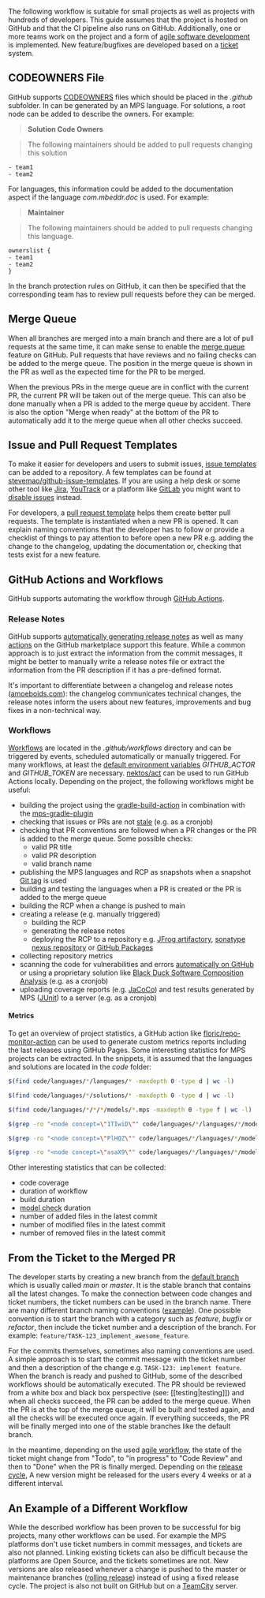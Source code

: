 The following workflow is suitable for small projects as well as projects with hundreds of developers. This guide assumes that the project is hosted on GitHub and that the CI pipeline also runs on GitHub. Additionally, one or more teams work on the project and a form of [agile software development](https://www.wikiwand.com/en/Agile_software_development) is implemented.
New feature/bugfixes are developed based on a [ticket](https://www.vollcom-digital.com/blog/digital-transformation/how-to-write-an-agile-ticket/) system.

## CODEOWNERS File 

GitHub supports [CODEOWNERS](https://docs.github.com/en/repositories/managing-your-repositorys-settings-and-features/customizing-your-repository/about-code-owners) files which should be placed in the *.github* subfolder. In can be generated by an MPS language. For solutions, a root node
can be added to describe the owners. For example:

> **Solution Code Owners**

> The following maintainers should be added to pull requests changing this solution

```text linenums="0"
- team1
- team2
```

For languages, this information could be added to the documentation aspect if the language *com.mbeddr.doc* is used. For example:

> **Maintainer**                                                                                                                       
                                                                                  
> The following maintainers should be added to pull requests changing this language.

```text linenums="0"
ownerslist {
- team1
- team2
}
```                           

In the branch protection rules on GitHub, it can then be specified that the corresponding team has to review pull requests
before they can be merged.

## Merge Queue

When all branches are merged into a main branch and there are a lot of pull requests at the same time, it can make sense to
enable the [merge queue](https://docs.github.com/en/repositories/configuring-branches-and-merges-in-your-repository/configuring-pull-request-merges/managing-a-merge-queue) feature on GitHub. Pull requests that have reviews and no failing checks can be added to the merge queue. The position
in the merge queue is shown in the PR as well as the expected time for the PR to be merged.

When the previous PRs in the merge queue are in conflict with the current PR, the current PR will be taken out of the merge queue. This can also be done manually when a PR is added to the merge queue by accident. There is also the option "Merge when ready" at the bottom of the PR to automatically add
it to the merge queue when all other checks succeed.

## Issue and Pull Request Templates

To make it easier for developers and users to submit issues, [issue templates](https://docs.github.com/en/communities/using-templates-to-encourage-useful-issues-and-pull-requests/configuring-issue-templates-for-your-repository) can be added to a
repository. A few templates can be found at [stevemao/github-issue-templates](https://github.com/stevemao/github-issue-templates). If you are using a help desk
or some other tool like [Jira](https://www.atlassian.com/software/jira), [YouTrack](https://www.jetbrains.com/youtrack/) or a platform like [GitLab](https://about.gitlab.com/) you might want to [disable issues](https://docs.github.com/en/repositories/managing-your-repositorys-settings-and-features/enabling-features-for-your-repository/disabling-issues) instead.

For developers, a [pull request template](https://docs.github.com/en/communities/using-templates-to-encourage-useful-issues-and-pull-requests/creating-a-pull-request-template-for-your-repository) helps them create better pull requests. The template is instantiated when a new PR is opened.
It can explain naming conventions that the developer has to follow or provide a checklist of things to pay attention to before
open a new PR e.g. adding the change to the changelog, updating the documentation or, checking that tests exist for a new feature.

## GitHub Actions and Workflows

GitHub supports automating the workflow through [GitHub Actions](https://github.com/features/actions).

### Release Notes

GitHub supports [automatically generating release notes](https://docs.github.com/en/repositories/releasing-projects-on-github/automatically-generated-release-notes) as well as many [actions](https://github.com/marketplace?type=actions&query=Release+notes+) on the GitHub marketplace support this feature. While a common approach is to just extract the information from
the commit messages, it might be better to manually write a release notes file or extract the information from the PR description
if it has a pre-defined format.

It's important to differentiate between a changelog and release notes ([amoeboids.com](https://amoeboids.com/blog/changelog-vs-release-notes-the-key-differences/)): the changelog communicates technical changes, the release notes 
inform the users about new features, improvements and bug fixes in a non-technical way.

### Workflows

[Workflows](https://docs.github.com/en/actions/using-workflows/about-workflows) are located in the *.github/workflows* directory and can be triggered by
events, scheduled automatically or manually triggered. For many workflows, at least the [default environment variables](https://docs.github.com/en/actions/learn-github-actions/variables#default-environment-variables) *GITHUB_ACTOR* and *GITHUB_TOKEN* are necessary. [nektos/act](https://github.com/nektos/act) can be used to run GitHub Actions locally. Depending on the project, the following workflows might be useful:

- building the project using the [gradle-build-action](https://github.com/gradle/gradle-build-action) in combination with the [mps-gradle-plugin](https://github.com/mbeddr/mps-gradle-plugin)
- checking that issues or PRs are not [stale](https://github.com/actions/stale) (e.g. as a cronjob)
- checking that PR conventions are followed when a PR changes or the PR is added to the merge queue. Some possible checks:
    - valid PR title
    - valid PR description
    - valid branch name
- publishing the MPS languages and RCP as snapshots when a snapshot [Git tag](https://git-scm.com/book/en/v2/Git-Basics-Tagging) is used
- building and testing the languages when a PR is created or the PR is added to the merge queue
- building the RCP when a change is pushed to main
- creating a release (e.g. manually triggered)
    - building the RCP
    - generating the release notes
    - deploying the RCP to a repository e.g. [JFrog artifactory](https://jfrog.com/artifactory/), [sonatype nexus repository](https://www.sonatype.com/products/sonatype-nexus-repository) or [GitHub Packages](https://docs.github.com/en/packages/working-with-a-github-packages-registry/working-with-the-apache-maven-registry)
- collecting repository metrics
- scanning the code for vulnerabilities and errors [automatically on GitHub](https://docs.github.com/en/code-security/code-scanning/automatically-scanning-your-code-for-vulnerabilities-and-errors) or using a proprietary solution like [Black Duck Software Composition Analysis](https://www.synopsys.com/software-integrity/security-testing/software-composition-analysis.html) (e.g. as a cronjob)
- uploading coverage reports (e.g. [JaCoCo](https://www.jacoco.org/jacoco/trunk/index.html#:~:text=JaCoCo%20is%20a%20free%20Java,26%20based%20on%20commit%20e0d9d0442e9d6caa98362db034ad76db819a8cc9)) and test results generated by MPS ([JUnit](https://junit.org/junit5/)) to a server (e.g. as a cronjob)

#### Metrics

To get an overview of project statistics, a GitHub action like [floric/repo-monitor-action](https://github.com/floric/repo-monitor-action) can be used to
generate custom metrics reports including the last releases using GitHub Pages. Some interesting statistics for MPS projects can be extracted. In the snippets, it is assumed that the languages and solutions are located in the *code* folder:

```bash title="number of languages"
$(find code/languages/*/languages/* -maxdepth 0 -type d | wc -l)
```

```bash title="number of solutions"
$(find code/languages/*/solutions/* -maxdepth 0 -type d | wc -l)
```

```bash title="number of models"
$(find code/languages/*/*/*/models/*.mps -maxdepth 0 -type f | wc -l)
```

```bash title="number of concepts"
$(grep -ro "<node concept=\"1TIwiD\"" code/languages/*/languages/*/models --include *structure.mps | wc -l)
```

```bash title="number of interfaces"
$(grep -ro "<node concept=\"PlHQZ\"" code/languages/*/languages/*/models --include *structure.mps | wc -l)
```

```bash title="number of deprecated nodes (DeprecatedNodeAnnotation)"
$(grep -ro "<node concept=\"asaX9\"" code/languages/*/languages/*/models --include *structure.mps | wc -l)
```

Other interesting statistics that can be collected:

- code coverage
- duration of workflow
- build duration
- [model check](https://github.com/mbeddr/mps-gradle-plugin#model-check) duration
- number of added files in the latest commit
- number of modified files in the latest commit
- number of removed files in the latest commit

## From the Ticket to the Merged PR

The developer starts by creating a new branch from the [default branch](https://docs.github.com/en/pull-requests/collaborating-with-pull-requests/proposing-changes-to-your-work-with-pull-requests/about-branches#about-the-default-branch) which is usually called *main* or *master*. It is the stable branch that contains all the latest changes.
To make the connection between code changes and ticket numbers, the ticket numbers can be used in the branch name. There are many different
branch naming conventions ([example](https://dev.to/varbsan/a-simplified-convention-for-naming-branches-and-commits-in-git-il4)). One possible convention is
to start the branch with a category such as *feature*, *bugfix* or *refactor*, then include the ticket number and a description of the branch.
For example: `feature/TASK-123_implement_awesome_feature`.

For the commits themselves, sometimes also naming conventions are used. A simple approach is to start the commit message with the ticket number and then a description of the change e.g. `TASK-123: implement feature`. When the branch is ready and pushed to GitHub, some of the described workflows should be automatically executed. The PR should be reviewed from a white box and black box perspective (see: [[testing|testing]]) and when all checks succeed, the PR can be added to the merge queue. When the PR is at the top of the merge queue, it will be built and tested again, and all the checks will be executed once again. If everything succeeds, the PR will be finally merged into one of the stable branches like the default branch.

In the meantime, depending on the used [agile workflow](https://www.easyagile.com/blog/agile-workflow/), the state of the ticket might
change from "Todo", to "in progress" to "Code Review" and then to "Done" when the PR is finally merged. Depending on the [release cycle](https://digital.ai/glossary/agile-release-planning), A new version might be released for the users every 4 weeks or at a different interval.

## An Example of a Different Workflow

While the described workflow has been proven to be successful for big projects, many other workflows can be used. For example the MPS platforms don't use ticket numbers in commit messages, and tickets are also not planned. Linking existing tickets can also be difficult because the platforms are Open Source, and the tickets sometimes are not. New versions are also released whenever a change is pushed to the master or maintenance branches ([rolling release](https://www.wikiwand.com/en/Rolling_release)) instead of using a fixed release cycle. The project is also not built on GitHub but on a [TeamCity](teamcity.md) server.
